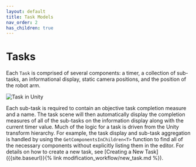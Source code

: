 ```yaml
---
layout: default
title: Task Models
nav_order: 2
has_children: true
---
```


# Tasks

Each `Task` is comprised of several components: a timer, a collection of sub-tasks, an informational display, static camera positions, and the position of the robot arm. 

![Task in Unity]({{site.baseurl}}/assets/imgs/2022-05-13-17-55-08.png)

Each sub-task is required to contain an objective task completion measure and a name. The task scene will then automatically display the completion measures of all of the sub-tasks on the information display along with the current timer value. Much of the logic for a task is driven from the Unity transform hierarchy. For example, the task display and sub-task aggregation is handled by using the `GetComponentsInChildren<T>` function to find all of the necessary components without explicitly listing them in the editor. For details on how to create a new task, see [Creating a New Task]({{site.baseurl}}{% link modification_workflow/new_task.md %}).